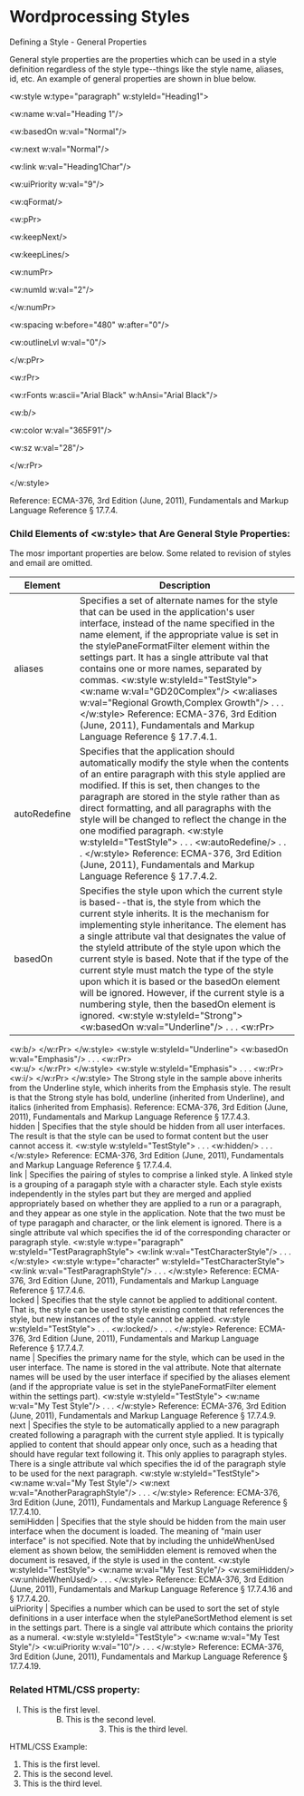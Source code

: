 # Wordprocessing Styles

Defining a Style - General Properties

General style properties are the properties which can be used in a style definition regardless of the style type--things like the style name, aliases, id, etc. An example of general properties are shown in blue below.

<w:style w:type="paragraph" w:styleId="Heading1">

<w:name w:val="Heading 1"/>

<w:basedOn w:val="Normal"/>

<w:next w:val="Normal"/>

<w:link w:val="Heading1Char"/>

<w:uiPriority w:val="9"/>

<w:qFormat/>

<w:pPr>

<w:keepNext/>

<w:keepLines/>

<w:numPr>

<w:numId w:val="2"/>

</w:numPr>

<w:spacing w:before="480" w:after="0"/>

<w:outlineLvl w:val="0"/>

</w:pPr>

<w:rPr>

<w:rFonts w:ascii="Arial Black" w:hAnsi="Arial Black"/>

<w:b/>

<w:color w:val="365F91"/>

<w:sz w:val="28"/>

</w:rPr>

</w:style>

Reference: ECMA-376, 3rd Edition (June, 2011), Fundamentals and Markup Language Reference § 17.7.4.

### Child Elements of <w:style> that Are General Style Properties:

The mosr important properties are below. Some related to revision of styles and email are omitted.

| Element      | Description                                                                                                                                                                                                                                                                                                                                                                                                                                                                                                                                                                                                                              |
| ------------ | ---------------------------------------------------------------------------------------------------------------------------------------------------------------------------------------------------------------------------------------------------------------------------------------------------------------------------------------------------------------------------------------------------------------------------------------------------------------------------------------------------------------------------------------------------------------------------------------------------------------------------------------- |
| aliases      | Specifies a set of alternate names for the style that can be used in the application's user interface, instead of the name specified in the name element, if the appropriate value is set in the stylePaneFormatFilter element within the settings part. It has a single attribute val that contains one or more names, separated by commas. <w:style w:styleId="TestStyle"> <w:name w:val="GD20Complex"/> <w:aliases w:val="Regional Growth,Complex Growth"/> . . . </w:style> Reference: ECMA-376, 3rd Edition (June, 2011), Fundamentals and Markup Language Reference § 17.7.4.1.                                                    |
| autoRedefine | Specifies that the application should automatically modify the style when the contents of an entire paragraph with this style applied are modified. If this is set, then changes to the paragraph are stored in the style rather than as direct formatting, and all paragraphs with the style will be changed to reflect the change in the one modified paragraph. <w:style w:styleId="TestStyle"> . . . <w:autoRedefine/> . . . </w:style> Reference: ECMA-376, 3rd Edition (June, 2011), Fundamentals and Markup Language Reference § 17.7.4.2.                                                                                        |
| basedOn      | Specifies the style upon which the current style is based--that is, the style from which the current style inherits. It is the mechanism for implementing style inheritance. The element has a single attribute val that designates the value of the styleId attribute of the style upon which the current style is based. Note that if the type of the current style must match the type of the style upon which it is based or the basedOn element will be ignored. However, if the current style is a numbering style, then the basedOn element is ignored. <w:style w:styleId="Strong"> <w:basedOn w:val="Underline"/> . . . <w:rPr> |

<w:b/> </w:rPr> </w:style> <w:style w:styleId="Underline"> <w:basedOn w:val="Emphasis"/> . . . <w:rPr>  
<w:u/> </w:rPr> </w:style> <w:style w:styleId="Emphasis"> . . . <w:rPr>  
<w:i/> </w:rPr> </w:style> The Strong style in the sample above inherits from the Underline style, which inherits from the Emphasis style. The result is that the Strong style has bold, underline (inherited from Underline), and italics (inherited from Emphasis). Reference: ECMA-376, 3rd Edition (June, 2011), Fundamentals and Markup Language Reference § 17.7.4.3.  
hidden | Specifies that the style should be hidden from all user interfaces. The result is that the style can be used to format content but the user cannot access it. <w:style w:styleId="TestStyle"> . . . <w:hidden/> . . . </w:style> Reference: ECMA-376, 3rd Edition (June, 2011), Fundamentals and Markup Language Reference § 17.7.4.4.  
link | Specifies the pairing of styles to comprise a linked style. A linked style is a grouping of a paragaph style with a character style. Each style exists independently in the styles part but they are merged and applied appropriately based on whether they are applied to a run or a paragraph, and they appear as one style in the application. Note that the two must be of type paragaph and character, or the link element is ignored. There is a single attribute val which specifies the id of the corresponding character or paragraph style. <w:style w:type="paragraph" w:styleId="TestParagraphStyle"> <w:link w:val="TestCharacterStyle"/> . . . </w:style> <w:style w:type="character" w:styleId="TestCharacterStyle"> <w:link w:val="TestParagraphStyle"/> . . . </w:style> Reference: ECMA-376, 3rd Edition (June, 2011), Fundamentals and Markup Language Reference § 17.7.4.6.  
locked | Specifies that the style cannot be applied to additional content. That is, the style can be used to style existing content that references the style, but new instances of the style cannot be applied. <w:style w:styleId="TestStyle"> . . . <w:locked/> . . . </w:style> Reference: ECMA-376, 3rd Edition (June, 2011), Fundamentals and Markup Language Reference § 17.7.4.7.  
name | Specifies the primary name for the style, which can be used in the user interface. The name is stored in the val attribute. Note that alternate names will be used by the user interface if specified by the aliases element (and if the appropriate value is set in the stylePaneFormatFilter element within the settings part). <w:style w:styleId="TestStyle"> <w:name w:val="My Test Style"/> . . . </w:style> Reference: ECMA-376, 3rd Edition (June, 2011), Fundamentals and Markup Language Reference § 17.7.4.9.  
next | Specifies the style to be automatically applied to a new paragraph created following a paragraph with the current style applied. It is typically applied to content that should appear only once, such as a heading that should have regular text following it. This only applies to paragraph styles. There is a single attribute val which specifies the id of the paragraph style to be used for the next paragraph. <w:style w:styleId="TestStyle"> <w:name w:val="My Test Style"/> <w:next w:val="AnotherParagraphStyle"/> . . . </w:style> Reference: ECMA-376, 3rd Edition (June, 2011), Fundamentals and Markup Language Reference § 17.7.4.10.  
semiHidden | Specifies that the style should be hidden from the main user interface when the document is loaded. The meaning of "main user interface" is not specified. Note that by including the unhideWhenUsed element as shown below, the semiHidden element is removed when the document is resaved, if the style is used in the content. <w:style w:styleId="TestStyle"> <w:name w:val="My Test Style"/> <w:semiHidden/> <w:unhideWhenUsed/> . . . </w:style> Reference: ECMA-376, 3rd Edition (June, 2011), Fundamentals and Markup Language Reference § 17.7.4.16 and § 17.7.4.20.  
uiPriority | Specifies a number which can be used to sort the set of style definitions in a user interface when the stylePaneSortMethod element is set in the settings part. There is a single val attribute which contains the priority as a numeral. <w:style w:styleId="TestStyle"> <w:name w:val="My Test Style"/> <w:uiPriority w:val="10"/> . . . </w:style> Reference: ECMA-376, 3rd Edition (June, 2011), Fundamentals and Markup Language Reference § 17.7.4.19.

### Related HTML/CSS property:

<ol>

<li style="list-style-type:upper-roman;">This is the first level.</li>

<li style="list-style-type:upper-alpha; margin-left:2cm;">This is the second level.</li>

<li style="list-style-type:decimal; margin-left:4cm;">This is the third level.</li>

</ol>

HTML/CSS Example:

1. This is the first level.
2. This is the second level.
3. This is the third level.
